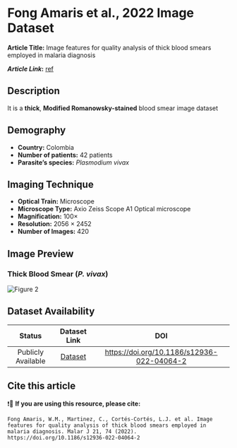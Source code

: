 # **Fong Amaris et al., 2022 Image Dataset**  
**Article Title:** Image features for quality analysis of thick blood smears employed in malaria diagnosis

**_Article Link_:** [ref](https://www.researchgate.net/publication/359064205_Image_features_for_quality_analysis_of_thick_blood_smears_employed_in_malaria_diagnosis)


## **Description**
It is a **thick**, **Modified Romanowsky-stained** blood smear image dataset 


## **Demography**
+ **Country:** Colombia
+ **Number of patients:** 42 patients
+ **Parasite’s species:** _Plasmodium vivax_


## **Imaging Technique**
+ **Optical Train:** Microscope
+ **Microscope Type:** Axio Zeiss Scope A1 Optical microscope
+ **Magnification:** 100×
+ **Resolution:** 2056 × 2452 
+ **Number of Images:** 420


## **Image Preview**
### **Thick Blood Smear (_P. vivax_)**
![Figure 2](https://github.com/ItunuIsewon/Malaria-Blood-Smear-Images/blob/main/Images/Amaris%20et%20al..png)


## **Dataset Availability**

|**Status**|**Dataset Link**|**DOI**|
|:---:|:---:|:---:|
|Publicly Available| [Dataset](https://www.researchgate.net/publication/359064205_Image_features_for_quality_analysis_of_thick_blood_smears_employed_in_malaria_diagnosis)| https://doi.org/10.1186/s12936-022-04064-2|


## **Cite this article**

❗🛑 **If you are using this resource, please cite:**

```
Fong Amaris, W.M., Martinez, C., Cortés-Cortés, L.J. et al. Image features for quality analysis of thick blood smears employed in malaria diagnosis. Malar J 21, 74 (2022). https://doi.org/10.1186/s12936-022-04064-2
```
